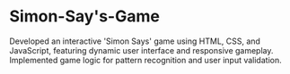 # Simon-Say's-Game
Developed an interactive 'Simon Says' game using HTML, CSS, and JavaScript, featuring dynamic user interface and responsive gameplay. Implemented game logic for pattern recognition and user input validation.
